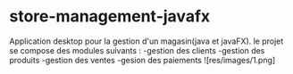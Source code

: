 # store-management-javafx
Application desktop pour la gestion d'un magasin(java et javaFX). 
le projet se compose des modules suivants : 
-gestion des clients 
-gestion des produits 
-gestion des ventes 
-gesion des paiements 
![res/images/1.png]
